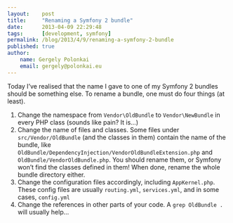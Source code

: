 ```yaml
---
layout:    post
title:     "Renaming a Symfony 2 bundle"
date:      2013-04-09 22:29:48
tags:      [development, symfony]
permalink: /blog/2013/4/9/renaming-a-symfony-2-bundle
published: true
author:
    name: Gergely Polonkai
    email: gergely@polonkai.eu
---
```


Today I’ve realised that the name I gave to one of my Symfony 2 bundles should
be something else. To rename a bundle, one must do four things (at least).

1. Change the namespace from `Vendor\OldBundle` to `Vendor\NewBundle` in every
   PHP class (sounds like pain? It is…)
1. Change the name of files and classes. Some files under
   `src/Vendor/OldBundle` (and the classes in them) contain the name of the
   bundle, like `OldBundle/DependencyInjection/VendorOldBundleExtension.php`
   and `OldBundle/VendorOldBundle.php`. You should rename them, or Symfony
   won’t find the classes defined in them! When done, rename the whole bundle
   directory either.
1. Change the configuration files accordingly, including `AppKernel.php`. These
   config files are usually `routing.yml`, `services.yml`, and in some cases,
   `config.yml`
1. Change the references in other parts of your code. A `grep OldBundle .` will
   usually help…
